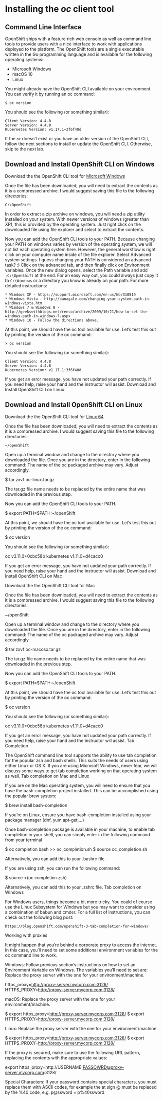 # Installing the *oc* client tool  

## Command Line Interface  

OpenShift ships with a feature rich web console as well as command line tools to provide users with a nice interface to work with applications deployed to the platform. The OpenShift tools are a single executable written in the Go programming language and is available for the following operating systems:  
   * Microsoft Windows  
   * macOS 10  
   * Linux  

You might already have the OpenShift CLI available on your environment. You can verify it by running an oc command:  
```
$ oc version
```

You should see the following (or something similar):  
```
Client Version: 4.4.8
Server Version: 4.4.8
Kubernetes Version: v1.17.1+3f6f40d
```

If the ```oc``` doesn’t exist or you have an older version of the OpenShift CLI, follow the next sections to install or update the OpenShift CLI. Otherwise, skip to the next lab.  

## Download and Install OpenShift CLI on Windows  

Download the the OpenShift CLI tool for [Microsoft Windows](https://github.com/bhandaru/nationalparks-labs/blob/master/occlients/oc-4.4.8-windows.zip)  

Once the file has been downloaded, you will need to extract the contents as it is a compressed archive. I would suggest saving this file to the following directories:  

```
C:\OpenShift
```

In order to extract a zip archive on windows, you will need a zip utility installed on your system. With newer versions of windows (greater than XP), this is provided by the operating system. Just right click on the downloaded file using file explorer and select to extract the contents.  

Now you can add the OpenShift CLI tools to your PATH. Because changing your PATH on windows varies by version of the operating system, we will not list each operating system here. However, the general workflow is right click on your computer name inside of the file explorer. Select Advanced system settings. I guess changing your PATH is considered an advanced task? :) Click on the advanced tab, and then finally click on Environment variables. Once the new dialog opens, select the Path variable and add ```;C:\OpenShift``` at the end. For an easy way out, you could always just copy it to ```C:\Windows``` or a directory you know is already on your path. For more detailed instructions:  

    * Windows XP - https://support.microsoft.com/en-us/kb/310519  
    * Windows Vista - http://banagale.com/changing-your-system-path-in-windows-vista.htm  
    * Windows 7 & Windows 8 - http://geekswithblogs.net/renso/archive/2009/10/21/how-to-set-the-windows-path-in-windows-7.aspx  
    * Windows 10 - Follow the directions above.  

At this point, we should have the oc tool available for use. Let’s test this out by printing the version of the oc command:
```
> oc version
```

You should see the following (or something similar):
```
Client Version: 4.4.8
Server Version: 4.4.8
Kubernetes Version: v1.17.1+3f6f40d
```

If you get an error message, you have not updated your path correctly. If you need help, raise your hand and the instructor will assist.
Download and Install OpenShift CLI on Linux

## Download and Install OpenShift CLI on Linux
Download the the OpenShift CLI tool for [Linux 64](https://github.com/bhandaru/nationalparks-labs/blob/master/occlients/oc-4.4.8-linux.tar.gz)

Once the file has been downloaded, you will need to extract the contents as it is a compressed archive. I would suggest saving this file to the following directories:

```
~/openShift
```

Open up a terminal window and change to the directory where you downloaded the file. Once you are in the directory, enter in the following command:
	The name of the oc packaged archive may vary. Adjust accordingly.

$ tar zxvf oc-linux.tar.gz

The tar.gz file name needs to be replaced by the entire name that was downloaded in the previous step.

Now you can add the OpenShift CLI tools to your PATH.

$ export PATH=$PATH:~/openShift

At this point, we should have the oc tool available for use. Let’s test this out by printing the version of the oc command:

$ oc version

You should see the following (or something similar):

oc v3.11.0+0cbc58b
kubernetes v1.11.0+d4cacc0

If you get an error message, you have not updated your path correctly. If you need help, raise your hand and the instructor will assist.
Download and Install OpenShift CLI on Mac

Download the the OpenShift CLI tool for Mac

Once the file has been downloaded, you will need to extract the contents as it is a compressed archive. I would suggest saving this file to the following directories:

~/openShift

Open up a terminal window and change to the directory where you downloaded the file. Once you are in the directory, enter in the following command:
	The name of the oc packaged archive may vary. Adjust accordingly.

$ tar zxvf oc-macosx.tar.gz

The tar.gz file name needs to be replaced by the entire name that was downloaded in the previous step.

Now you can add the OpenShift CLI tools to your PATH.

$ export PATH=$PATH:~/openShift

At this point, we should have the oc tool available for use. Let’s test this out by printing the version of the oc command:

$ oc version

You should see the following (or something similar):

oc v3.11.0+0cbc58b
kubernetes v1.11.0+d4cacc0

If you get an error message, you have not updated your path correctly. If you need help, raise your hand and the instructor will assist.
Tab Completion

The OpenShift command line tool supports the ability to use tab completion for the popular zsh and bash shells. This suits the needs of users using either Linux or OS X. If you are using Microsoft Windows, never fear, we will discuss some ways to get tab completion working on that operating system as well.
Tab completion on Mac and Linux

If you are on the Mac operating system, you will need to ensure that you have the bash-completion project installed. This can be accomplished using the popular brew system:

$ brew install bash-completion

If you’re on Linux, ensure you have bash-completion installed using your package manager (dnf, yum apt-get,…​)

Once bash-completion package is available in your machine, to enable tab completion in your shell, you can simply enter in the following command from your terminal

$ oc completion bash >> oc_completion.sh
$ source oc_completion.sh

Alternatively, you can add this to your .bashrc file.

If you are using zsh, you can run the following command:

$ source <(oc completion zsh)

Alternatively, you can add this to your .zshrc file.
Tab completion on Windows

For Windows users, things become a bit more tricky. You could of course use the Linux Subsystem for Windows but you may want to consider using a combination of babun and cmder. For a full list of instructions, you can check out the following blog post:

    https://blog.openshift.com/openshift-3-tab-completion-for-windows/

Working with proxies

It might happen that you’re behind a corporate proxy to access the internet. In this case, you’ll need to set some additional environment variables for the oc command line to work.

Windows: Follow previous section’s instructions on how to set an Environment Variable on Windows. The variables you’ll need to set are:
	Replace the proxy server with the one for your environment/machine.

https_proxy=http://proxy-server.mycorp.com:3128/
HTTPS_PROXY=http://proxy-server.mycorp.com:3128/

macOS:
	Replace the proxy server with the one for your environment/machine.

$ export https_proxy=http://proxy-server.mycorp.com:3128/
$ export HTTPS_PROXY=http://proxy-server.mycorp.com:3128/

Linux:
	Replace the proxy server with the one for your environment/machine.

$ export https_proxy=http://proxy-server.mycorp.com:3128/
$ export HTTPS_PROXY=http://proxy-server.mycorp.com:3128/

	

If the proxy is secured, make sure to use the following URL pattern, replacing the contents with the appropriate values:

export https_proxy=http://USERNAME:PASSOWRD@proxy-server.mycorp.com:3128/

Special Characters: If your password contains special characters, you must replace them with ASCII codes, for example the at sign @ must be replaced by the %40 code, e.g. p@ssword = p%40ssword.
